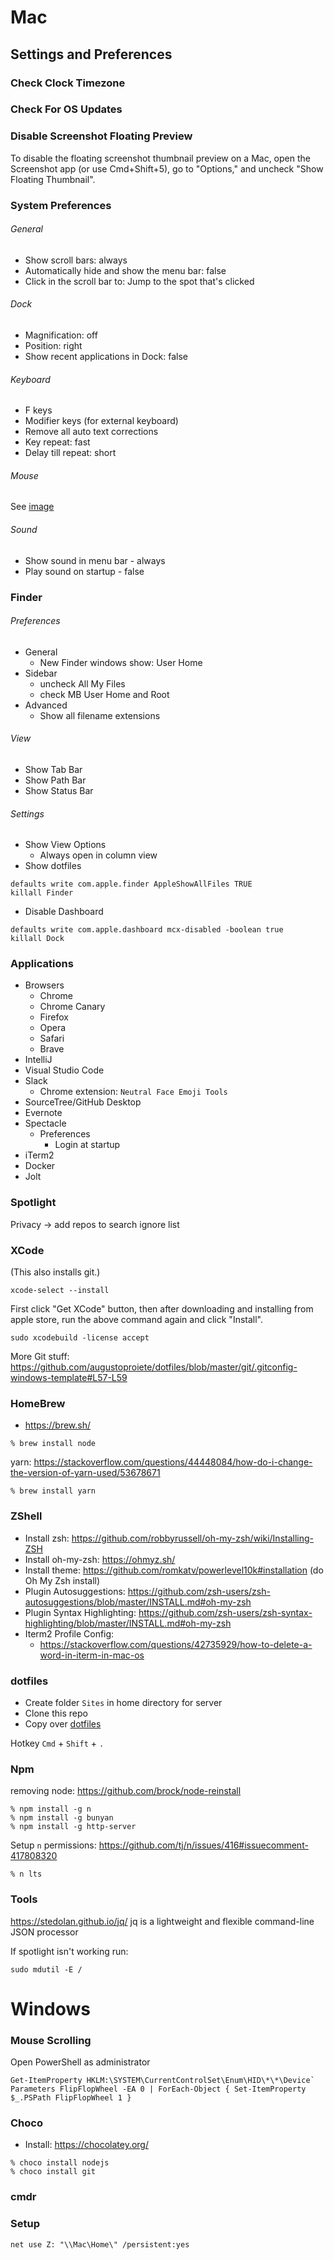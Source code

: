 # Mac

## Settings and Preferences

### Check Clock Timezone

### Check For OS Updates

### Disable Screenshot Floating Preview

To disable the floating screenshot thumbnail preview on a Mac, open the Screenshot app (or use Cmd+Shift+5), go to "Options," and uncheck "Show Floating Thumbnail".

### System Preferences

###### General
- Show scroll bars: always
- Automatically hide and show the menu bar: false
- Click in the scroll bar to: Jump to the spot that's clicked

###### Dock
- Magnification: off
- Position: right
- Show recent applications in Dock: false

###### Keyboard 
- F keys
- Modifier keys (for external keyboard)
- Remove all auto text corrections
- Key repeat: fast
- Delay till repeat: short

###### Mouse
See [image](https://github.com/rcline/development-environment/blob/master/Screen%20Shot%202019-04-04%20at%2012.27.48%20PM.png)

###### Sound
- Show sound in menu bar - always
- Play sound on startup - false

### Finder

###### Preferences
- General
  + New Finder windows show: User Home
- Sidebar
  + uncheck All My Files
  + check MB User Home and Root
- Advanced
  + Show all filename extensions

###### View
- Show Tab Bar
- Show Path Bar
- Show Status Bar

###### Settings
- Show View Options
  + Always open in column view
- Show dotfiles
```
defaults write com.apple.finder AppleShowAllFiles TRUE
killall Finder
```
- Disable Dashboard
```
defaults write com.apple.dashboard mcx-disabled -boolean true
killall Dock
```

### Applications
- Browsers
  - Chrome
  - Chrome Canary
  - Firefox
  - Opera
  - Safari
  - Brave
- IntelliJ
- Visual Studio Code
- Slack
  - Chrome extension: `Neutral Face Emoji Tools`
- SourceTree/GitHub Desktop
- Evernote
- Spectacle
  - Preferences
    - Login at startup
- iTerm2
- Docker
- Jolt

### Spotlight

Privacy -> add repos to search ignore list

### XCode
(This also installs git.)
```
xcode-select --install
```
First click "Get XCode" button, then after downloading and installing from apple store, run the above command again and click "Install".

```
sudo xcodebuild -license accept
```

More Git stuff:
https://github.com/augustoproiete/dotfiles/blob/master/git/.gitconfig-windows-template#L57-L59

### HomeBrew
- https://brew.sh/
```
% brew install node
```
yarn: https://stackoverflow.com/questions/44448084/how-do-i-change-the-version-of-yarn-used/53678671
```
% brew install yarn
```

### ZShell
- Install zsh: https://github.com/robbyrussell/oh-my-zsh/wiki/Installing-ZSH
- Install oh-my-zsh: https://ohmyz.sh/
- Install theme: https://github.com/romkatv/powerlevel10k#installation (do Oh My Zsh install)
- Plugin Autosuggestions: https://github.com/zsh-users/zsh-autosuggestions/blob/master/INSTALL.md#oh-my-zsh
- Plugin Syntax Highlighting: https://github.com/zsh-users/zsh-syntax-highlighting/blob/master/INSTALL.md#oh-my-zsh
- Iterm2 Profile Config:
  - https://stackoverflow.com/questions/42735929/how-to-delete-a-word-in-iterm-in-mac-os

### dotfiles
- Create folder `Sites` in home directory for server
- Clone this repo
- Copy over [dotfiles](https://github.com/rcline/development-environment/tree/master/dotfiles)

Hotkey `Cmd` + `Shift` + `.`

### Npm
removing node: https://github.com/brock/node-reinstall
```
% npm install -g n
% npm install -g bunyan
% npm install -g http-server
```
Setup `n` permissions: https://github.com/tj/n/issues/416#issuecomment-417808320
```
% n lts
```

### Tools

https://stedolan.github.io/jq/  jq is a lightweight and flexible command-line JSON processor

If spotlight isn't working run:
```
sudo mdutil -E /
```

# Windows

### Mouse Scrolling
Open PowerShell as administrator
```
Get-ItemProperty HKLM:\SYSTEM\CurrentControlSet\Enum\HID\*\*\Device` Parameters FlipFlopWheel -EA 0 | ForEach-Object { Set-ItemProperty $_.PSPath FlipFlopWheel 1 }
```

### Choco
- Install: https://chocolatey.org/
```
% choco install nodejs
% choco install git
```

### cmdr

### Setup

```
net use Z: "\\Mac\Home\" /persistent:yes
```
